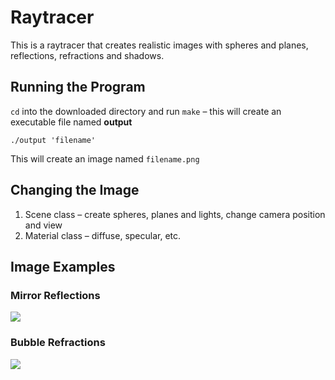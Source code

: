 # Raytracer

This is a raytracer that creates realistic images with spheres and planes, reflections, refractions and shadows.


## Running the Program

`cd` into the downloaded directory and run `make` – this will create an executable file named **output**


```
./output 'filename'
```
This will create an image named `filename.png`

## Changing the Image

1. Scene class – create spheres, planes and lights, change camera position and view
2. Material class – diffuse, specular, etc.

## Image Examples

### Mirror Reflections

[<img src="https://raw.github.com/hwanders97/RayTracer/master/fun.png" />](https://raw.github.com/hwanders97/RayTracer/master/fun.png)

### Bubble Refractions

[<img src="https://raw.github.com/hwanders97/RayTracer/master/bubbleroom.png" />](https://raw.github.com/hwanders97/RayTracer/master/bubble.png)





